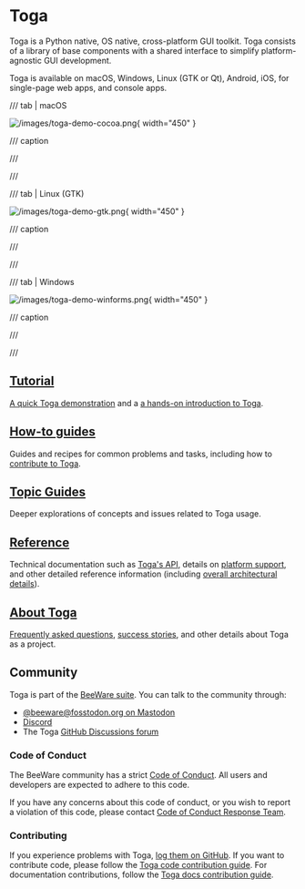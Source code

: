 # Toga

Toga is a Python native, OS native, cross-platform GUI toolkit. Toga consists of a library of base components with a shared interface to simplify platform-agnostic GUI development.

Toga is available on macOS, Windows, Linux (GTK or Qt), Android, iOS, for single-page web apps, and console apps.

/// tab | macOS

![/images/toga-demo-cocoa.png](/images/toga-demo-cocoa.png){ width="450" }

/// caption

///

<!-- TODO: Update alt text -->

///

/// tab | Linux (GTK)

![/images/toga-demo-gtk.png](/images/toga-demo-gtk.png){ width="450" }

/// caption

///

<!-- TODO: Update alt text -->

///

/// tab | Windows

![/images/toga-demo-winforms.png](/images/toga-demo-winforms.png){ width="450" }

/// caption

///

<!-- TODO: Update alt text -->

///

## [Tutorial](tutorial/index.md)

[A quick Toga demonstration](tutorial/get-started.md) and a [a hands-on introduction to Toga](tutorial/index.md).

## [How-to guides](how-to/index.md)

Guides and recipes for common problems and tasks, including how to [contribute to Toga](how-to/contribute/index.md).

## [Topic Guides](topics/index.md)

Deeper explorations of concepts and issues related to Toga usage.

## [Reference](reference/index.md)

Technical documentation such as [Toga's API](reference/api/index.md), details on [platform support](reference/platforms/index.md), and other detailed reference information (including [overall architectural details](reference/internals/architecture.md)).

## [About Toga](about/index.md)

[Frequently asked questions](about/faq.md), [success stories](about/success.md), and other details about Toga as a project.

## Community

Toga is part of the [BeeWare suite](https://beeware.org). You can talk to the community through:

- [@beeware@fosstodon.org on Mastodon](https://fosstodon.org/@beeware)
- [Discord](https://beeware.org/bee/chat/)
- The Toga [GitHub Discussions forum](https://github.com/beeware/Toga/discussions)

### Code of Conduct

The BeeWare community has a strict [Code of Conduct](https://beeware.org/community/behavior/code-of-conduct/). All users and developers are expected to adhere to this code.

If you have any concerns about this code of conduct, or you wish to report a violation of this code, please contact [Code of Conduct Response Team](mailto:conduct@beeware.org).

### Contributing

If you experience problems with Toga, [log them on GitHub](https://github.com/beeware/toga/issues). If you want to contribute code, please follow the [Toga code contribution guide](how-to/contribute/code.md). For documentation contributions, follow the [Toga docs contribution guide](how-to/contribute/docs.md).
